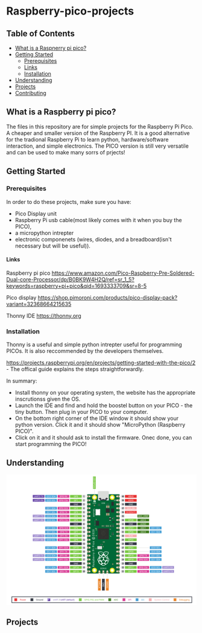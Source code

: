 # Raspberry-pico-projects

## Table of Contents
- [What is a Raspnerry pi pico?](#What-is-a-Raspnerry-pi-pico?)
- [Getting Started](#getting-started)
  - [Prerequisites](#prerequisites)
  - [Links](#links)
  - [Installation](#installation) 
- [Understanding](#understanding)
- [Projects](#projects)
- [Contributing](#contributing)


## What is a Raspberry pi pico? 
The files in this repository are for simple projects for the Raspberry Pi Pico. A cheaper and smaller version of the Raspberry PI. It is a good alternative for the tradional Raspberry Pi to learn python, hardware/software interaction, and simple electronics. The PICO version is still very versatile and can be used to make many sorrs of prjects!

## Getting Started

### Prerequisites

In order to do these projects, make sure you have:
- Pico Display unit
- Raspberry Pi usb cable(most likely comes with it when you buy the PICO), 
- a micropython intrepter
- electronic componenets (wires, diodes, and a breadboard(isn't necessary but will be useful)). 

#### Links
Raspberry pi pico
https://www.amazon.com/Pico-Raspberry-Pre-Soldered-Dual-core-Processor/dp/B0BK9W4H2Q/ref=sr_1_5?keywords=raspberry+pi+pico&qid=1693333709&sr=8-5

Pico display
https://shop.pimoroni.com/products/pico-display-pack?variant=32368664215635

Thonny IDE
https://thonny.org

### Installation

Thonny is a useful and simple python intrepter useful for programming PICOs. It is also reccommended by the developers themselves. 

https://projects.raspberrypi.org/en/projects/getting-started-with-the-pico/2 - The offical guide explains the steps straightforwardly.

In summary:

- Install thonny on your operating system, the website has the appropriate inscrutionss given the OS.
- Launch the IDE and find and hold the boostel button on your PICO - the tiny button. Then plug in your PICO to your computer.
- On the bottom right corner of the IDE window it should show your python version. Click it and it should show "MicroPython (Raspberry PICO)".
- Click on it and it should ask to install the firmware. Onec done, you can start programming the PICO!

## Understanding

![Raspberry Pico Diagram](https://github.com/HumzaProfessional/Raspberry-pico-projects/blob/main/Pico-R3-Pinout.png)



## Projects


